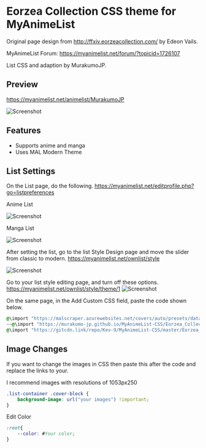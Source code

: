 # Eorzea Collection CSS theme for MyAnimeList

Original page design from http://ffxiv.eorzeacollection.com/ by Edeon Vails.

MyAnimeList Forum: https://myanimelist.net/forum/?topicid=1726107

List CSS and adaption by MurakumoJP.

## Preview
https://myanimelist.net/animelist/MurakumoJP

![Screenshot](preview/Snapshot.png?raw=true)

## Features

* Supports anime and manga
* Uses MAL Modern Theme

## List Settings
On the List page, do the following.
https://myanimelist.net/editprofile.php?go=listpreferences

Anime List

![Screenshot](preview/ListSettings/AnimeList.png?raw=true)

Manga List

![Screenshot](preview/ListSettings/MangaList.png?raw=true)

After setting the list, go to the list Style Design page and move the slider from classic to modern.
https://myanimelist.net/ownlist/style

![Screenshot](preview/ListSettings/StyleEdit.png?raw=true)

Go to your list style editing page, and turn off these options.
https://myanimelist.net/ownlist/style/theme/1
![Screenshot](https://i.imgur.com/1pVzKRM.png?raw=true)

On the same page, in the Add Custom CSS field, paste the code shown below.

```css
@\import "https://malscraper.azurewebsites.net/covers/auto/presets/dataimagelinkafter";
~~@\import "https://murakumo-jp.github.io/MyAnimeList-CSS/Eorzea_Collection/Eorzea_Collection.css";~~
@\import "https://gitcdn.link/repo/Kev-9/MyAnimeList-CSS/master/Eorzea_Collection/Eorzea_Collection_temp-add-mod.css";
```
## Image Сhanges

If you want to change the images in CSS then paste this after the code and replace the links to your.

I recommend images with resolutions of 1053px250

```css
.list-container .cover-block {
    background-image: url("your images") !important;
}
```

Edit Color

```css
:root{
	--color: #Your color;
}
```
